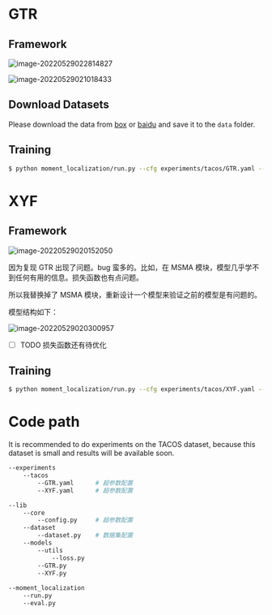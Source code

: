 # GTR

## Framework

![image-20220529022814827](https://xyf-image.oss-cn-beijing.aliyuncs.com/img/202205290228913.png)

![image-20220529021018433](https://xyf-image.oss-cn-beijing.aliyuncs.com/img/202205290210499.png)

## Download Datasets

Please download the data from [box](https://rochester.box.com/s/swu6rlqcdlebvwml8dyescmi7ra0owc5) or [baidu](https://pan.baidu.com/s/1pwo6lK71_ebit_hWykvgqQ?pwd=1mw4) and save it to the `data` folder.



## Training

```sh
$ python moment_localization/run.py --cfg experiments/tacos/GTR.yaml --verbose --tag base
```



# XYF

## Framework

![image-20220529020152050](https://xyf-image.oss-cn-beijing.aliyuncs.com/img/202205290201230.png)

因为复现 GTR 出现了问题。bug 蛮多的。比如，在 MSMA 模块，模型几乎学不到任何有用的信息。损失函数也有点问题。

所以我替换掉了 MSMA 模块，重新设计一个模型来验证之前的模型是有问题的。

模型结构如下：

![image-20220529020300957](https://xyf-image.oss-cn-beijing.aliyuncs.com/img/202205290203018.png)

- [ ] TODO 损失函数还有待优化



## Training

```sh
$ python moment_localization/run.py --cfg experiments/tacos/XYF.yaml --verbose --tag base
```



# Code path

It is recommended to do experiments on the TACOS dataset, because this dataset is small and results will be available soon.

```sh
--experiments
	--tacos
		--GTR.yaml		# 超参数配置
		--XYF.yaml		# 超参数配置

--lib
	--core
		--config.py		# 超参数配置
	--dataset
		--dataset.py	# 数据集配置
	--models
		--utils
			--loss.py	
		--GTR.py
		--XYF.py
		
--moment_localization
	--run.py
	--eval.py
```



























